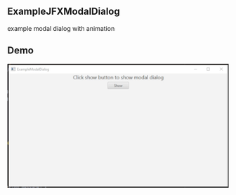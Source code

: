 ## ExampleJFXModalDialog

example modal dialog with animation

## Demo

<img src="demo.gif" alt="demo">